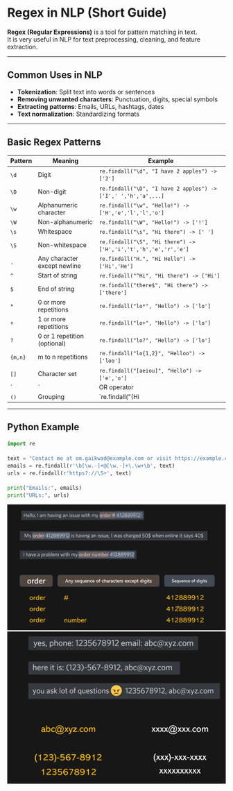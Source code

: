 # Regex in NLP (Short Guide)

**Regex (Regular Expressions)** is a tool for pattern matching in text.  
It is very useful in NLP for text preprocessing, cleaning, and feature extraction.

---

## Common Uses in NLP
- **Tokenization**: Split text into words or sentences
- **Removing unwanted characters**: Punctuation, digits, special symbols
- **Extracting patterns**: Emails, URLs, hashtags, dates
- **Text normalization**: Standardizing formats

---

## Basic Regex Patterns

| Pattern       | Meaning                                | Example                                   |
|---------------|----------------------------------------|-------------------------------------------|
| `\d`          | Digit                                   | `re.findall("\d", "I have 2 apples") -> ['2']` |
| `\D`          | Non-digit                               | `re.findall("\D", "I have 2 apples") -> ['I',' ','h','a',...]` |
| `\w`          | Alphanumeric character                  | `re.findall("\w", "Hello!") -> ['H','e','l','l','o']` |
| `\W`          | Non-alphanumeric                        | `re.findall("\W", "Hello!") -> ['!']` |
| `\s`          | Whitespace                              | `re.findall("\s", "Hi there") -> [' ']` |
| `\S`          | Non-whitespace                          | `re.findall("\S", "Hi there") -> ['H','i','t','h','e','r','e']` |
| `.`           | Any character except newline            | `re.findall("H.", "Hi Hello") -> ['Hi','He']` |
| `^`           | Start of string                         | `re.findall("^Hi", "Hi there") -> ['Hi']` |
| `$`           | End of string                           | `re.findall("there$", "Hi there") -> ['there']` |
| `*`           | 0 or more repetitions                   | `re.findall("lo*", "Hello") -> ['lo']` |
| `+`           | 1 or more repetitions                   | `re.findall("lo+", "Hello") -> ['lo']` |
| `?`           | 0 or 1 repetition (optional)            | `re.findall("lo?", "Hello") -> ['lo']` |
| `{m,n}`       | m to n repetitions                       | `re.findall("lo{1,2}", "Helloo") -> ['loo']` |
| `[]`          | Character set                            | `re.findall("[aeiou]", "Hello") -> ['e','o']` |
| `|`           | OR operator                              | `re.findall("cat|dog", "I have a cat") -> ['cat']` |
| `()`          | Grouping                                 | `re.findall("(Hi|Hello)", "Hi there") -> ['Hi']` |

---

## Python Example

```python
import re

text = "Contact me at om.gaikwad@example.com or visit https://example.com"
emails = re.findall(r'\b[\w.-]+@[\w.-]+\.\w+\b', text)
urls = re.findall(r'https?://\S+', text)

print("Emails:", emails)
print("URLs:", urls)
```


![](images/3.png)
![](images/4.png)


